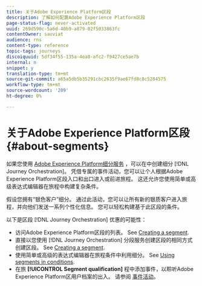 ```yaml
---
title: 关于Adobe Experience Platform区段
description: 了解如何配置Adobe Experience Platform区段
page-status-flag: never-activated
uuid: 269d590c-5a6d-40b9-a879-02f5033863fc
contentOwner: sauviat
audience: rns
content-type: reference
topic-tags: journeys
discoiquuid: 5df34f55-135a-4ea8-afc2-f9427ce5ae7b
internal: n
snippet: y
translation-type: tm+mt
source-git-commit: a65a5db5b35291cbc2635f9ae67fd8c8c5284575
workflow-type: tm+mt
source-wordcount: '209'
ht-degree: 0%

---
```



# 关于Adobe Experience Platform区段 {#about-segments}

如果您使用 [Adobe Experience Platform细分服务](https://docs.adobe.com/content/help/en/experience-platform/segmentation/home.html) ，可以在中创建细分 [!DNL Journey Orchestration]。 凭借专属的事件活动，您可以让个人根据Adobe Experience Platform区段入口和出口进入或前进旅程。 这还允许您使用简单或高级表达式编辑器在旅程中构建复杂条件。

假设您拥有“银色客户”细分。 通过此活动，您可以让所有新的银质客户进入旅程，并向他们发送一系列个性化信息。 您可以轻松构建基于此区段的条件。

以下是区段 [!DNL Journey Orchestration] 优惠的可能性：

* 访问Adobe Experience Platform区段的列表。 See [Creating a segment](../segment/creating-a-segment.md).
* 直接以您使用 [!DNL Journey Orchestration] 分段服务创建区段的相同方式创建区段。 See [Creating a segment](../segment/creating-a-segment.md).
* 使用简单或高级的表达式编辑器在旅程条件中利用细分。 See [Using segments in conditions](../segment/using-a-segment.md).
* 在旅 **[!UICONTROL Segment qualification]** 程中添加事件，以聆听Adobe Experience Platform区用户档案的出入。 请参阅 [事件活动](../building-journeys/segment-qualification-events.md)。
